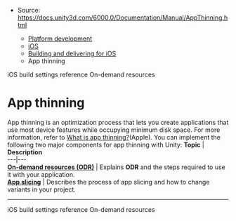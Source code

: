 * Source: https://docs.unity3d.com/6000.0/Documentation/Manual/AppThinning.html

  * [Platform development ](https://docs.unity3d.com/6000.0/Documentation/Manual/PlatformSpecific.html)
  * [iOS](https://docs.unity3d.com/6000.0/Documentation/Manual/iphone.html)
  * [Building and delivering for iOS](https://docs.unity3d.com/6000.0/Documentation/Manual/ios-building-and-delivering.html)
  * App thinning


[](https://docs.unity3d.com/6000.0/Documentation/Manual/BuildSettingsiOS.html)
iOS build settings reference
[](https://docs.unity3d.com/6000.0/Documentation/Manual/ios-ondemand-resources.html)
On-demand resources
# App thinning
App thinning is an optimization process that lets you create applications that use most device features while occupying minimum disk space. 
For more information, refer to [What is app thinning?](https://developer.apple.com/library/tvos/documentation/IDEs/Conceptual/AppDistributionGuide/AppThinning/AppThinning.html)(Apple).
You can implement the following two major components for app thinning with Unity:
**Topic** | **Description**  
---|---  
[**On-demand resources (ODR)**](https://docs.unity3d.com/6000.0/Documentation/Manual/ios-ondemand-resources.html) | Explains **ODR** and the steps required to use it with your application.  
[**App slicing**](https://docs.unity3d.com/6000.0/Documentation/Manual/ios-app-slicing.html) | Describes the process of app slicing and how to change variants in your project.  
* * *
[](https://docs.unity3d.com/6000.0/Documentation/Manual/BuildSettingsiOS.html)
iOS build settings reference
[](https://docs.unity3d.com/6000.0/Documentation/Manual/ios-ondemand-resources.html)
On-demand resources
